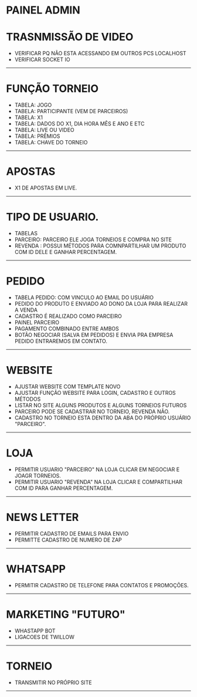 # PAINEL ADMIN
# TRASNMISSÃO DE VIDEO
- VERIFICAR PQ NÃO ESTA ACESSANDO EM OUTROS PCS LOCALHOST
- VERIFICAR SOCKET IO
---
# FUNÇÃO TORNEIO
- TABELA: JOGO
- TABELA: PARTICIPANTE (VEM DE PARCEIROS)
- TABELA: X1
- TABELA: DADOS DO X1, DIA HORA MÊS E ANO E ETC
- TABELA: LIVE OU VIDEO
- TABELA: PRÊMIOS
- TABELA: CHAVE DO TORNEIO
---
# APOSTAS
- X1 DE APOSTAS EM LIVE.
---
# TIPO DE USUARIO.
- TABELAS
- PARCEIRO: PARCEIRO ELE JOGA TORNEIOS E COMPRA NO SITE
- REVENDA : POSSUI MÉTODOS PARA COMNPARTILHAR UM PRODUTO COM ID DELE E GANHAR PERCENTAGEM.
---

# PEDIDO
- TABELA PEDIDO: COM VINCULO AO EMAIL DO USUÁRIO
- PEDIDO DO PRODUTO E ENVIADO AO DONO DA LOJA PARA REALIZAR A VENDA
- CADASTRO É REALIZADO COMO PARCEIRO
- PAINEL PARCEIRO
- PAGAMENTO COMBINADO ENTRE AMBOS
- BOTÃO NEGOCIAR (SALVA EM PEDIDOS) E ENVIA PRA EMPRESA PEDIDO ENTRAREMOS EM CONTATO.
---

# WEBSITE
- AJUSTAR WEBSITE COM TEMPLATE NOVO
- AJUSTAR FUNÇÃO WEBSITE PARA LOGIN, CADASTRO E OUTROS MÉTODOS
- LISTAR NO SITE ALGUNS PRODUTOS E ALGUNS TORNEIOS FUTUROS
- PARCEIRO PODE SE CADASTRAR NO TORNEIO, REVENDA NÃO.
- CADASTRO NO TORNEIO ESTA DENTRO DA ABA DO PRÓPRIO USUÁRIO "PARCEIRO".
---

# LOJA
- PERMITIR USUARIO "PARCEIRO" NA LOJA CLICAR EM NEGOCIAR E JOAGR TORNEIOS.
- PERMITIR USUARIO "REVENDA" NA LOJA CLICAR E COMPARTILHAR COM ID PARA GANHAR PERCENTAGEM.
---

# NEWS LETTER
- PERMITIR CADASTRO DE EMAILS PARA ENVIO
- PERMITTE CADASTRO DE NUMERO DE ZAP
---

# WHATSAPP
- PERMITIR CADASTRO DE TELEFONE PARA CONTATOS E PROMOÇÕES.
---

# MARKETING "FUTURO"
- WHASTAPP BOT
- LIGACOES DE TWILLOW
---

# TORNEIO
- TRANSMITIR NO PRÓPRIO SITE
---
